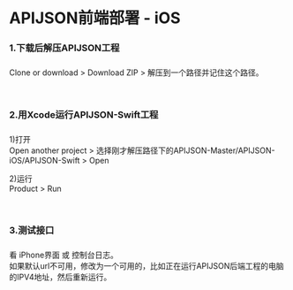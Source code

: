 # APIJSON前端部署 - iOS 

### 1.下载后解压APIJSON工程<h3/>

Clone or download &gt; Download ZIP &gt; 解压到一个路径并记住这个路径。

<br />

### 2.用Xcode运行APIJSON-Swift工程<h3/>


1)打开<br />
Open another project > 选择刚才解压路径下的APIJSON-Master/APIJSON-iOS/APIJSON-Swift > Open

2)运行<br />
Product > Run

<br />

### 3.测试接口<h3/>

看 iPhone界面 或 控制台日志。<br />
如果默认url不可用，修改为一个可用的，比如正在运行APIJSON后端工程的电脑的IPV4地址，然后重新运行。

<br />